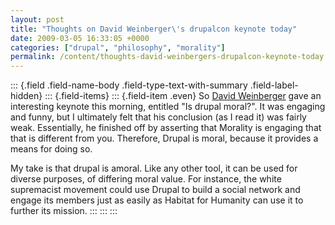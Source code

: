 ```yaml
---
layout: post
title: "Thoughts on David Weinberger\'s drupalcon keynote today"
date: 2009-03-05 16:33:05 +0000
categories: ["drupal", "philosophy", "morality"]
permalink: /content/thoughts-david-weinbergers-drupalcon-keynote-today
---
```

::: {.field .field-name-body .field-type-text-with-summary .field-label-hidden}
::: {.field-items}
::: {.field-item .even}
So [David Weinberger](http://en.wikipedia.org/wiki/David_Weinberger)
gave an interesting keynote this morning, entitled \"Is drupal moral?\".
It was engaging and funny, but I ultimately felt that his conclusion (as
I read it) was fairly weak. Essentially, he finished off by asserting
that Morality is engaging that that is different from you. Therefore,
Drupal is moral, because it provides a means for doing so.

My take is that drupal is amoral. Like any other tool, it can be used
for diverse purposes, of differing moral value. For instance, the white
supremacist movement could use Drupal to build a social network and
engage its members just as easily as Habitat for Humanity can use it to
further its mission.
:::
:::
:::


